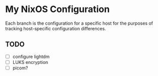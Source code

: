 # My NixOS Configuration

Each branch is the configuration for a specific host for the purposes
of tracking host-specific configuration differences.


## TODO

- [ ] configure lightdm
- [ ] LUKS encryption
- [ ] picom?
